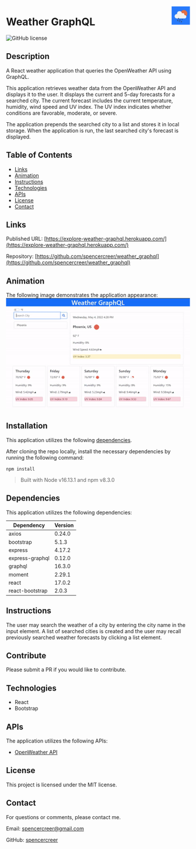 <p>
<img src="./public/ms-icon-150x150.png" align="right" width="50">
</p>

# Weather GraphQL
![GitHub license](https://img.shields.io/badge/license-MIT-blue.svg)

## Description
A React weather application that queries the OpenWeather API using GraphQL.

This application retrieves weather data from the OpenWeather API and displays it to the user. It displays the current and 5-day forecasts for a searched city. The current forecast includes the current temperature, humidity, wind speed and UV index. The UV index indicates whether conditions are favorable, moderate, or severe.

The application prepends the searched city to a list and stores it in local storage. When the application is run, the last searched city's forecast is displayed.

## Table of Contents
* [Links](#links)
* [Animation](#animation) 
* [Instructions](#instructions)   
* [Technologies](#technologies) 
* [APIs](#apis) 
* [License](#license)
* [Contact](#contact)

## Links
Published URL: [https://explore-weather-graphql.herokuapp.com/](https://explore-weather-graphql.herokuapp.com/)<br>

Repository: [https://github.com/spencercreer/weather_graphql](https://github.com/spencercreer/weather_graphql)


## Animation
The following image demonstrates the application appearance:<br>
![Weather Dashboard animation](./public/weather-dashboard.gif)

## Installation
This application utilizes the following [dependencies](#dependencies).

After cloning the repo locally, install the necessary dependencies by running the following command:

  ```
  npm install
  ```
  
> Built with Node v16.13.1 and npm v8.3.0

## Dependencies

This application utilizes the following dependencies:

|Dependency        |Version    |
|------------------|-----------|
|axios             |0.24.0     |
|bootstrap         |5.1.3      |
|express           |4.17.2     |
|express-graphql   |0.12.0     |
|graphql           |16.3.0     |
|moment            |2.29.1     |
|react             |17.0.2     |
|react-bootstrap   |2.0.3      |

## Instructions
The user may search the weather of a city by entering the city name in the input element. A list of searched cities is created and the user may recall previously searched weather forecasts by clicking a list element.

## Contribute
Please submit a PR if you would like to contribute.

## Technologies
 * React
 * Bootstrap

## APIs
The application utilizes the following APIs:
  * [OpenWeather API](https://openweathermap.org/api)

## License
This project is licensed under the MIT license.

## Contact
For questions or comments, please contact me.

Email: <a href="mailto: spencercreer@gmail.com" target="_blank">spencercreer@gmail.com</a>

GitHub: [spencercreer](https://github.com/spencercreer/)
